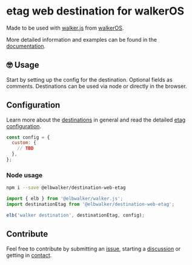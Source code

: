 # etag web destination for walkerOS

Made to be used with
[walker.js](https://www.npmjs.com/package/@elbwalker/walker.js) from
[walkerOS](https://github.com/elbwalker/walkerOS).

More detailed information and examples can be found in the
[documentation](https://www.elbwalker.com/docs/destinations/web/etag).

## 🤓 Usage

Start by setting up the config for the destination. Optional fields as comments.
Destinations can be used via node or directly in the browser.

## Configuration

Learn more about the
[destinations](https://www.elbwalker.com/docs/destinations/) in general and read
the detailed
[etag configuration](https://www.elbwalker.com/docs/destinations/web/etag#configuration).

```js
const config = {
  custom: {
    // TBD
  },
};
```

### Node usage

```sh
npm i --save @elbwalker/destination-web-etag
```

```ts
import { elb } from '@elbwalker/walker.js';
import destinationEtag from '@elbwalker/destination-web-etag';

elb('walker destination', destinationEtag, config);
```

## Contribute

Feel free to contribute by submitting an
[issue](https://github.com/elbwalker/walkerOS/issues), starting a
[discussion](https://github.com/elbwalker/walkerOS/discussions) or getting in
[contact](https://calendly.com/elb-alexander/30min).
